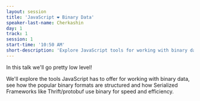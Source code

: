 ```yaml
---
layout: session
title: 'JavaScript ❤️ Binary Data'
speaker-last-name: Cherkashin
day: 1
track: 1
session: 1
start-time: '10:50 AM'
short-description: 'Explore JavaScript tools for working with binary data'
---
```


In this talk we'll go pretty low level!

We'll explore the tools JavaScript has to offer for working with binary data, see how the popular binary formats are structured and how Serialized Frameworks like Thrift/protobuf use binary for speed and efficiency.
